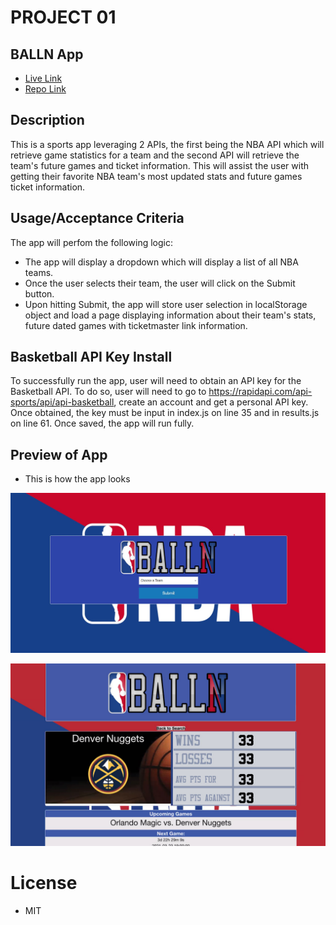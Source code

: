 # PROJECT 01
## BALLN App
* [Live Link](https://stevenstefanov.github.io/nba-game-locator/)
* [Repo Link](https://github.com/stevenstefanov/nba-game-locator)

## Description
This is a sports app leveraging 2 APIs, the first being the NBA API which will retrieve game statistics for a team and the second API will retrieve the team's future games and ticket information. This will assist the user with getting their favorite NBA team's most updated stats and future games ticket information.

## Usage/Acceptance Criteria
The app will perfom the following logic:
* The app will display a dropdown which will display a list of all NBA teams.
* Once the user selects their team, the user will click on the Submit button.
* Upon hitting Submit, the app will store user selection in localStorage object and load a page displaying information about their team's stats, future dated games with ticketmaster link information.

## Basketball API Key Install
To successfully run the app, user will need to obtain an API key for the Basketball API. To do so, user will need to go to https://rapidapi.com/api-sports/api/api-basketball, create an account and get a personal API key. Once obtained, the key must be input in index.js on line 35 and in results.js on line 61. Once saved, the app will run fully.

## Preview of App
* This is how the app looks

![Screenshot](./assets/images/userQuery.JPG)

![Screenshot](./assets/images/index.jpg)
# License
* MIT